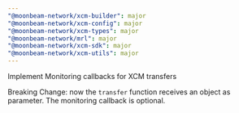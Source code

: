 ```yaml
---
"@moonbeam-network/xcm-builder": major
"@moonbeam-network/xcm-config": major
"@moonbeam-network/xcm-types": major
"@moonbeam-network/mrl": major
"@moonbeam-network/xcm-sdk": major
"@moonbeam-network/xcm-utils": major
---
```


Implement Monitoring callbacks for XCM transfers

Breaking Change: now the `transfer` function receives an object as parameter. The monitoring callback is optional.

